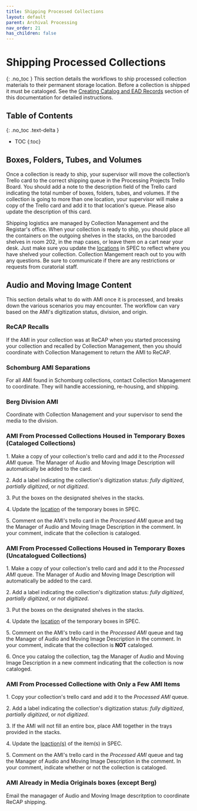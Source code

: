 ```yaml
---
title: Shipping Processed Collections
layout: default
parent: Archival Processing
nav_order: 21
has_children: false
---
```

# Shipping Processed Collections
{: .no_toc }
This section details the workflows to ship processed collection materials to their permanent storage location. Before a collection is shipped it must be cataloged. See the [Creating Catalog and EAD Records](/Creating-Catalog-and-EAD-Records.md) section of this documentation for detailed instructions. 

## Table of Contents
{: .no_toc .text-delta }

- TOC
{:toc}

## Boxes, Folders, Tubes, and Volumes
Once a collection is ready to ship, your supervisor will move the collection’s Trello card to the correct shipping queue in the Processing Projects Trello Board. You should add a note to the description field of the Trello card indicating the total number of boxes, folders, tubes, and volumes. If the collection is going to more than one location, your supervisor will make a copy of the Trello card and add it to that location's queue. Please also update the description of this card.

Shipping logistics are managed by Collection Management and the Registar's office. When your collection is ready to ship, you should place all the containers on the outgoing shelves in the stacks, on the barcoded shelves in room 202, in the map cases, or leave them on a cart near your desk. Just make sure you update the [locations](/Location_Management.md) in SPEC to reflect where you have shelved your collection. Collection Mangement reach out to you with any questions. Be sure to communicate if there are any restrictions or requests from curatorial staff.

## Audio and Moving Image Content
This section details what to do with AMI once it is processed, and breaks down the various scenarios you may encounter. The workflow can vary based on the AMI's digitization status, division, and origin. 

### ReCAP Recalls 
If the AMI in your collection was at ReCAP when you started processing your collection and recalled by Collection Management, then you should coordinate with Collection Management to return the AMI to ReCAP. 

### Schomburg AMI Separations
For all AMI found in Schomburg collections, contact Collection Management to coordinate. They will handle accessioning, re-housing, and shipping. 

### Berg Division AMI
Coordinate with Collection Management and your supervisor to send the media to the division.

### AMI From Processed Collections Housed in Temporary Boxes (Cataloged Collections)
1\. Make a copy of your collection's trello card and add it to the _Processed AMI_ queue. The Manager of Audio and Moving Image Description will automatically be added to the card. 

2\. Add a label indicating the collection's digitization status: _fully digitized_, _partially digitized_, or _not digitized_. 

3\. Put the boxes on the designated shelves in the stacks.

4\. Update the [location](/Location_Management.md) of the temporary boxes in SPEC. 

5\. Comment on the AMI's trello card in the _Processed AMI_ queue and tag the Manager of Audio and Moving Image Description in the comment. In your comment, indicate that the collection is cataloged.

### AMI From Processed Collections Housed in Temporary Boxes (Uncatalogued Collections)
1\. Make a copy of your collection's trello card and add it to the _Processed AMI_ queue. The Manager of Audio and Moving Image Description will automatically be added to the card. 

2\. Add a label indicating the collection's digitization status: _fully digitized_, _partially digitized_, or _not digitized_. 

3\. Put the boxes on the designated shelves in the stacks.

4\. Update the [location](/Location_Management.md) of the temporary boxes in SPEC. 

5\. Comment on the AMI's trello card in the _Processed AMI_ queue and tag the Manager of Audio and Moving Image Description in the comment. In your comment, indicate that the collection is **NOT** cataloged.

6\. Once you catalog the collection, tag the Manager of Audio and Moving Image Description in a new comment indicating that the collection is now cataloged.

### AMI From Processed Collectione with Only a Few AMI Items 
1\. Copy your collection's trello card and add it to the _Processed AMI_ queue. 

2\. Add a label indicating the collection's digitization status: _fully digitized_, _partially digitized_, or _not digitized_.

3\. If the AMI will not fill an entire box, place AMI together in the trays provided in the stacks.

4\. Update the [loaction(s)](/Location_Management.md) of the item(s) in SPEC.

5\. Comment on the AMI's trello card in the _Processed AMI_ queue and tag the Manager of Audio and Moving Image Description in the comment. In your comment, indicate whether or not the collection is cataloged. 

### AMI Already in Media Originals boxes (except Berg)
Email the managager of Audio and Moving Image descritption to coordinate ReCAP shipping.